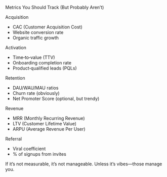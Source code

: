 Metrics You Should Track (But Probably Aren’t)

Acquisition
- CAC (Customer Acquisition Cost)
- Website conversion rate
- Organic traffic growth

Activation
- Time‑to‑value (TTV)
- Onboarding completion rate
- Product‑qualified leads (PQLs)

Retention
- DAU/WAU/MAU ratios
- Churn rate (obviously)
- Net Promoter Score (optional, but trendy)

Revenue
- MRR (Monthly Recurring Revenue)
- LTV (Customer Lifetime Value)
- ARPU (Average Revenue Per User)

Referral
- Viral coefficient
- % of signups from invites

If it’s not measurable, it’s not manageable. Unless it’s vibes—those manage you.

